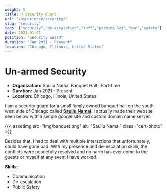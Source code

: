 ```yaml
---
weight: 5
title: 👮 Security Guard
url: "/experience/security/"
slug: "security"
tags: ["security","de-escalation","tuff","parking lot","bar","safety"]
date: 2021-01-01
position: "Security Guard"
duration: "Jan 2021 - Present"
location: "Chicago, Illinois, United States"
---
```

# Un-armed Security

- **Organization:** Sauliu Namai Banquet Hall · Part-time
- **Duration:** Jan 2021 - Present
- **Location:** Chicago, Illinois, United States

I am a security guard for a small family owned banquet hall on the south west side of Chicago called [**Sauliu Namai**](https://www.sauliu-namai.org). I actually made their website seen below with a simple google site and custom domain name server.

{{< assetimg src="img/banquet.png" alt="Sauliu Namai" class="cert-photo" >}}

Besides that, I had to deal with multiple interactions that unfortunately, could have gone bad. With my presence and de-escalation skills, the conflicts were peacefully resolved and no harm has ever come to the guests or myself at any event I have worked.

**Skills:**

- Communication
- De-escalation
- Public Safety
